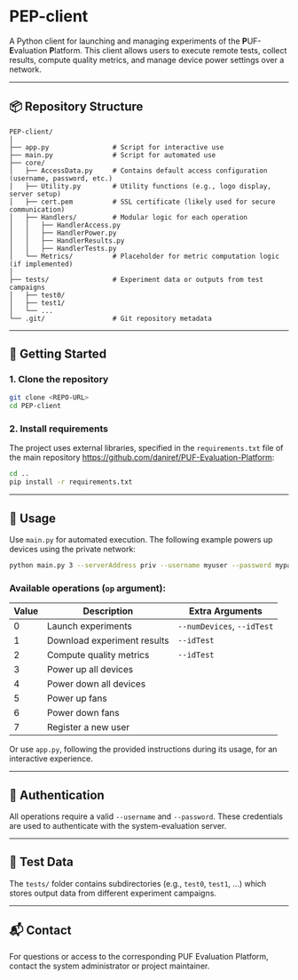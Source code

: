 # PEP-client

A Python client for launching and managing experiments of the <strong>P</strong>UF-<strong>E</strong>valuation <strong>P</strong>latform. This client allows users to execute remote tests, collect results, compute quality metrics, and manage device power settings over a network.

---

## 📦 Repository Structure

```
PEP-client/
│
├── app.py                # Script for interactive use
├── main.py               # Script for automated use
├── core/
│   ├── AccessData.py     # Contains default access configuration (username, password, etc.)
│   ├── Utility.py        # Utility functions (e.g., logo display, server setup)
│   ├── cert.pem          # SSL certificate (likely used for secure communication)
│   ├── Handlers/         # Modular logic for each operation
│   │   ├── HandlerAccess.py
│   │   ├── HandlerPower.py
│   │   ├── HandlerResults.py
│   │   ├── HandlerTests.py
│   └── Metrics/          # Placeholder for metric computation logic (if implemented)
│
├── tests/                # Experiment data or outputs from test campaigns
│   ├── test0/
│   ├── test1/
│   └── ...
└── .git/                 # Git repository metadata
```

---

## 🚀 Getting Started

### 1. Clone the repository

```bash
git clone <REPO-URL>
cd PEP-client
```

### 2. Install requirements

The project uses external libraries, specified in the `requirements.txt` file of the main repository https://github.com/daniref/PUF-Evaluation-Platform:

```bash
cd ..
pip install -r requirements.txt
```

---

## 🧪 Usage

Use `main.py` for automated execution. The following example powers up devices using the private network:

```bash
python main.py 3 --serverAddress priv --username myuser --password mypass
```

### Available operations (`op` argument):

| Value | Description                    | Extra Arguments                   |
|-------|--------------------------------|-----------------------------------|
| 0     | Launch experiments             | `--numDevices`, `--idTest`        |
| 1     | Download experiment results    | `--idTest`                        |
| 2     | Compute quality metrics        | `--idTest`                        |
| 3     | Power up all devices           |                                   |
| 4     | Power down all devices         |                                   |
| 5     | Power up fans                  |                                   |
| 6     | Power down fans                |                                   |
| 7     | Register a new user            |                                   |

Or use `app.py`, following the provided instructions during its usage, for an interactive experience.

---

## 🔐 Authentication

All operations require a valid `--username` and `--password`. These credentials are used to authenticate with the system-evaluation server.

---

## 🧪 Test Data

The `tests/` folder contains subdirectories (e.g., `test0`, `test1`, ...) which stores output data from different experiment campaigns.

---

## 📬 Contact

For questions or access to the corresponding PUF Evaluation Platform, contact the system administrator or project maintainer.
